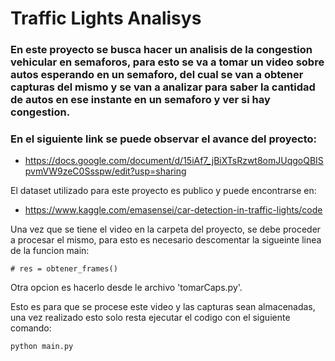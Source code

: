 # Traffic Lights Analisys

### En este proyecto se busca hacer un analisis de la congestion vehicular en semaforos, para esto se va a  tomar un video sobre autos esperando en un semaforo, del cual se van a obtener capturas del mismo y se van a analizar para saber la cantidad de autos en ese instante en un semaforo y ver si hay congestion.

### En el siguiente link se puede observar el avance del proyecto:

- https://docs.google.com/document/d/15iAf7_jBiXTsRzwt8omJUqgoQBISpvmVW9zeC0Ssspw/edit?usp=sharing

El dataset utilizado para este proyecto es publico y puede encontrarse en:

- https://www.kaggle.com/emasensei/car-detection-in-traffic-lights/code

Una vez que se tiene el video en la carpeta del proyecto, se debe proceder a procesar el mismo, para esto es necesario descomentar la sigueinte linea de la funcion main:

```# res = obtener_frames()```

Otra opcion es hacerlo desde le archivo 'tomarCaps.py'.

Esto es para que se procese este video y las capturas sean almacenadas, una vez realizado esto solo resta ejecutar el codigo con el siguiente comando:

```python main.py```


